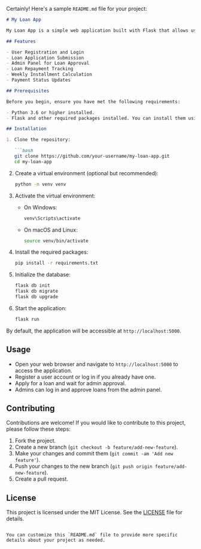 Certainly! Here's a sample `README.md` file for your project:

```markdown
# My Loan App

My Loan App is a simple web application built with Flask that allows users to apply for loans and manage their loan repayments. Admins can review loan applications and update their statuses.

## Features

- User Registration and Login
- Loan Application Submission
- Admin Panel for Loan Approval
- Loan Repayment Tracking
- Weekly Installment Calculation
- Payment Status Updates

## Prerequisites

Before you begin, ensure you have met the following requirements:

- Python 3.6 or higher installed.
- Flask and other required packages installed. You can install them using `pip install -r requirements.txt`.

## Installation

1. Clone the repository:

   ```bash
   git clone https://github.com/your-username/my-loan-app.git
   cd my-loan-app
   ```

2. Create a virtual environment (optional but recommended):

   ```bash
   python -m venv venv
   ```

3. Activate the virtual environment:

   - On Windows:

     ```bash
     venv\Scripts\activate
     ```

   - On macOS and Linux:

     ```bash
     source venv/bin/activate
     ```

4. Install the required packages:

   ```bash
   pip install -r requirements.txt
   ```

5. Initialize the database:

   ```bash
   flask db init
   flask db migrate
   flask db upgrade
   ```

6. Start the application:

   ```bash
   flask run
   ```

By default, the application will be accessible at `http://localhost:5000`.

## Usage

- Open your web browser and navigate to `http://localhost:5000` to access the application.
- Register a user account or log in if you already have one.
- Apply for a loan and wait for admin approval.
- Admins can log in and approve loans from the admin panel.

## Contributing

Contributions are welcome! If you would like to contribute to this project, please follow these steps:

1. Fork the project.
2. Create a new branch (`git checkout -b feature/add-new-feature`).
3. Make your changes and commit them (`git commit -am 'Add new feature'`).
4. Push your changes to the new branch (`git push origin feature/add-new-feature`).
5. Create a pull request.

## License

This project is licensed under the MIT License. See the [LICENSE](LICENSE) file for details.
```

You can customize this `README.md` file to provide more specific details about your project as needed.
